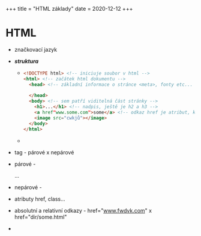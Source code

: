 +++
title = "HTML základy"
date = 2020-12-12
+++

# HTML

-  značkovací jazyk

- ***struktura***

  - ```html
    <!DOCTYPE html> <!-- iniciuje soubor v html -->
    <html> <!-- začátek html dokumentu -->
      <head> <!-- základní informace o stránce <meta>, fonty etc... -->
        
      </head>
      <body> <!-- sem patří viditelná část stránky -->
        <h1>...</h1> <!-- nadpis, ještě je h2 a h3 -->
        <a href"www.some.com">some</a> <!-- odkaz href je atribut, kam se zadá odkaz  může být relativní a absolutní-->
        <image src="cwkjů"></image>
      </body>
    </html>
    
    ```

  - 

- tag - párové x nepárové

- párové - <div> ... </div>

- nepárové - <image />

- atributy href, class...

- absolutní a relativní odkazy - href="www.fwdvk.com" x href="dir/some.html"

- 

